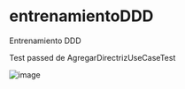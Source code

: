 # entrenamientoDDD
Entrenamiento DDD

Test passed de AgregarDirectrizUseCaseTest

![image](https://user-images.githubusercontent.com/71297040/168701970-96ca7d57-d0a1-49f6-a12f-97aeabb159ed.png)

